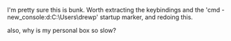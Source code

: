 I'm pretty sure this is bunk. Worth extracting the keybindings and the 'cmd -new_console:d:C:\Users\drewp' startup marker, and redoing this.

also, why is my personal box so slow?
